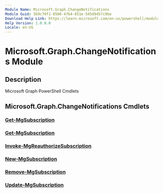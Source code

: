```yaml
---
Module Name: Microsoft.Graph.ChangeNotifications
Module Guid: 3b9c79f1-8506-47b4-851e-545d9457c9be
Download Help Link: https://learn.microsoft.com/en-us/powershell/module/microsoft.graph.changenotifications/?view=graph-powershell-1.0
Help Version: 1.0.0.0
Locale: en-US
---
```


# Microsoft.Graph.ChangeNotifications Module
## Description
Microsoft Graph PowerShell Cmdlets

## Microsoft.Graph.ChangeNotifications Cmdlets
### [Get-MgSubscription](Get-MgSubscription.md)

### [Get-MgSubscription](Get-MgSubscription.md)

### [Invoke-MgReauthorizeSubscription](Invoke-MgReauthorizeSubscription.md)

### [New-MgSubscription](New-MgSubscription.md)

### [Remove-MgSubscription](Remove-MgSubscription.md)

### [Update-MgSubscription](Update-MgSubscription.md)




















